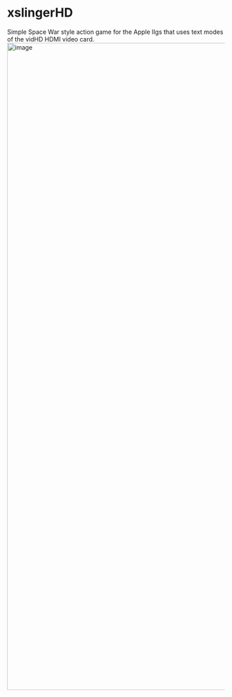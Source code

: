 # xslingerHD
Simple Space War style action game for the Apple IIgs that uses text modes of the vidHD HDMI video card.
<img width="1499" alt="image" src="https://user-images.githubusercontent.com/40877410/183492190-2d289285-fe5a-44c7-9274-4610c7b04455.png">
